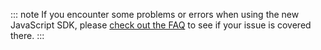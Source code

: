 <!-- markdownlint-disable MD041 -->

::: note
If you encounter some problems or errors when using the new JavaScript SDK, please [check out the FAQ](https://github.com/auth0/auth0-spa-js/blob/master/FAQ.md) to see if your issue is covered there.
:::